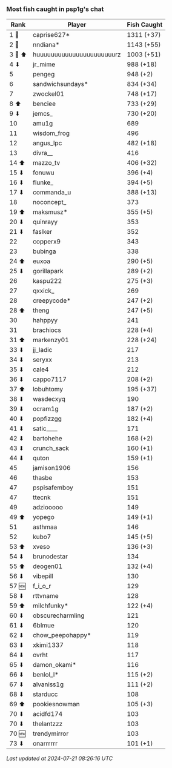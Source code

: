### Most fish caught in psp1g's chat
| Rank | Player | Fish Caught |
|------|--------|-----------|
| 1 🥇  | caprise627* | 1311 (+37) |
| 2 🥈  | nndiana* | 1143 (+55) |
| 3 🥉 ⬆ | huuuuuuuuuuuuuuuuuuuuuurz | 1003 (+51) |
| 4 ⬇ | jr_mime | 988 (+18) |
| 5  | pengeg | 948 (+2) |
| 6  | sandwichsundays* | 834 (+34) |
| 7  | zwockel01 | 748 (+17) |
| 8 ⬆ | benciee | 733 (+29) |
| 9 ⬇ | jemcs_ | 730 (+20) |
| 10  | amu1g | 689 |
| 11  | wisdom_frog | 496 |
| 12  | angus_lpc | 482 (+18) |
| 13  | divra__ | 416 |
| 14 ⬆ | mazzo_tv | 406 (+32) |
| 15 ⬇ | fonuwu | 396 (+4) |
| 16 ⬇ | flunke_ | 394 (+5) |
| 17 ⬇ | commanda_u | 388 (+13) |
| 18  | noconcept_ | 373 |
| 19 ⬆ | maksmusz* | 355 (+5) |
| 20 ⬇ | quinrayy | 353 |
| 21 ⬇ | faslker | 352 |
| 22  | copperx9 | 343 |
| 23  | bubinga | 338 |
| 24 ⬆ | euxoa | 290 (+5) |
| 25 ⬇ | gorillapark | 289 (+2) |
| 26  | kaspu222 | 275 (+3) |
| 27  | qxxick_ | 269 |
| 28  | creepycode* | 247 (+2) |
| 28 ⬆ | theng | 247 (+5) |
| 30  | hahppyy | 241 |
| 31  | brachiocs | 228 (+4) |
| 31 ⬆ | markenzy01 | 228 (+24) |
| 33 ⬇ | jj_ladic | 217 |
| 34 ⬇ | seryxx | 213 |
| 35 ⬇ | cale4 | 212 |
| 36 ⬇ | cappo7117 | 208 (+2) |
| 37 ⬆ | lobuhtomy | 195 (+37) |
| 38 ⬇ | wasdecxyq | 190 |
| 39 ⬇ | ocram1g | 187 (+2) |
| 40 ⬇ | popfizzgg | 182 (+4) |
| 41 ⬇ | satic____ | 171 |
| 42 ⬇ | bartohehe | 168 (+2) |
| 43 ⬇ | crunch_sack | 160 (+1) |
| 44 ⬇ | quton | 159 (+1) |
| 45  | jamison1906 | 156 |
| 46  | thasbe | 153 |
| 47  | pspisafemboy | 151 |
| 47  | ttecnk | 151 |
| 49  | adziooooo | 149 |
| 49 ⬆ | yopego | 149 (+1) |
| 51  | asthmaa | 146 |
| 52  | kubo7 | 145 (+5) |
| 53 ⬆ | xveso | 136 (+3) |
| 54 ⬇ | brunodestar | 134 |
| 55 ⬆ | deogen01 | 132 (+4) |
| 56 ⬇ | vibepill | 130 |
| 57 🆕 | f_i_o_r | 129 |
| 58 ⬇ | rttvname | 128 |
| 59 ⬆ | milchfunky* | 122 (+4) |
| 60 ⬇ | obscurecharmling | 121 |
| 61 ⬇ | 6blmue | 120 |
| 62 ⬇ | chow_peepohappy* | 119 |
| 63 ⬇ | xkimi1337 | 118 |
| 64 ⬇ | ovrht | 117 |
| 65 ⬇ | damon_okami* | 116 |
| 66 ⬇ | benlol_l* | 115 (+2) |
| 67 ⬇ | alvaniss1g | 111 (+2) |
| 68 ⬇ | starducc | 108 |
| 69 ⬆ | pookiesnowman | 105 (+3) |
| 70 ⬇ | acidfd174 | 103 |
| 70 ⬇ | thelantzzz | 103 |
| 70 🆕 | trendymirror | 103 |
| 73 ⬇ | onarrrrrr | 101 (+1) |

_Last updated at 2024-07-21 08:26:16 UTC_